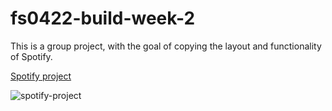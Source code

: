 # fs0422-build-week-2
This is a group project, with the goal of copying the layout and functionality of Spotify.

[Spotify project](https://spotify-clone-seven-alpha.vercel.app/)

![spotify-project](https://user-images.githubusercontent.com/77921037/215348303-0261f4dc-4951-40ed-b4be-86b6742ad562.png)
